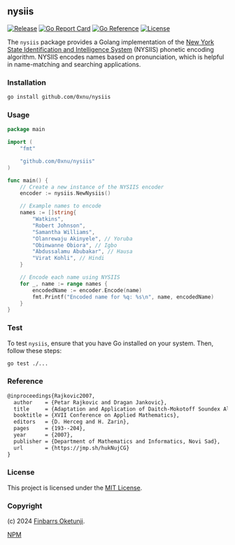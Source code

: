 ## nysiis

[![Release](https://img.shields.io/github/release/0xnu/nysiis.svg)](https://github.com/0xnu/nysiis/releases/latest)
[![Go Report Card](https://goreportcard.com/badge/github.com/0xnu/nysiis)](https://goreportcard.com/report/github.com/0xnu/nysiis)
[![Go Reference](https://pkg.go.dev/badge/github.com/0xnu/nysiis.svg)](https://pkg.go.dev/github.com/0xnu/nysiis)
[![License](https://img.shields.io/github/license/0xnu/nysiis)](/LICENSE)

The `nysiis` package provides a Golang implementation of the [New York State Identification and Intelligence System](https://en.wikipedia.org/wiki/New_York_State_Identification_and_Intelligence_System) (NYSIIS) phonetic encoding algorithm. NYSIIS encodes names based on pronunciation, which is helpful in name-matching and searching applications.

### Installation

```sh
go install github.com/0xnu/nysiis
```

### Usage

```go
package main

import (
	"fmt"

	"github.com/0xnu/nysiis"
)

func main() {
	// Create a new instance of the NYSIIS encoder
	encoder := nysiis.NewNysiis()

	// Example names to encode
	names := []string{
		"Watkins",
		"Robert Johnson",
		"Samantha Williams",
		"Olanrewaju Akinyele", // Yoruba
		"Obinwanne Obiora", // Igbo
		"Abdussalamu Abubakar", // Hausa
		"Virat Kohli", // Hindi
	}

	// Encode each name using NYSIIS
	for _, name := range names {
		encodedName := encoder.Encode(name)
		fmt.Printf("Encoded name for %q: %s\n", name, encodedName)
	}
}
```

### Test

To test `nysiis`, ensure that you have Go installed on your system. Then, follow these steps:

```sh
go test ./...
```

### Reference

```tex
@inproceedings{Rajkovic2007,
  author    = {Petar Rajkovic and Dragan Jankovic},
  title     = {Adaptation and Application of Daitch-Mokotoff Soundex Algorithm on Serbian Names},
  booktitle = {XVII Conference on Applied Mathematics},
  editors   = {D. Herceg and H. Zarin},
  pages     = {193--204},
  year      = {2007},
  publisher = {Department of Mathematics and Informatics, Novi Sad},
  url       = {https://jmp.sh/hukNujCG}
}
```

### License

This project is licensed under the [MIT License](./LICENSE).

### Copyright

(c) 2024 [Finbarrs Oketunji](https://finbarrs.eu).

[NPM](https://www.npmjs.com/package/nysiis)